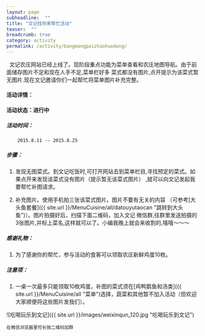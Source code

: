 ```yaml
---
layout: page
subheadline:  ""
title: "文记找你来帮忙活动" 
teaser:  "" 
breadcrumb: true
category: activity
permalink: /activity/bangmangpaizhaohuodong/
---
```

<p>
&nbsp;&nbsp;文记农庄网站已经上线了。现阶段重点功能为菜单查看和农庄地图导航。由于前面储存图片不足和现在人手不足,菜单栏好多
菜式都没有图片,点开提示为该菜式暂无图片.现在文记邀请你们一起帮忙将菜单图片补充完整。
</p>

#### 活动详情：
 
#### 活动状态：进行中

##### 活动时间：
        2015.8.11 -- 2015.8.25

##### 步骤：
1. 发现无图菜式。到文记吃饭时,可打开网站去到菜单栏目,寻找预定的菜式。如果点开来发现该菜式没有图片（提示暂无该菜式图片）
,就可以向文记发起我要帮忙补图请求。 


2. 补充图片。使用手机拍三张该菜式图片。图片不要有无关的内容
（可参考[大头鱼套餐]({{ site.url }}/MenuCuisine/all/datouyutaocan "跳转到大头鱼")）。图片拍摄好后，扫描下面二维码，加入文记
微信群,往群里发送拍摄的3张图片,并标上菜名,这样就可以了。小编我晚上就会来收割的,嘻嘻～～～


##### 感谢礼物：
    
1. 为了感谢你的帮忙，参与活动的食客可以领取农庄新鲜鸡蛋10枚。 

##### 注意项：
1. 一桌一次最多只能领取10枚鸡蛋，补图的菜式须在[鸡鸭鹅鱼和汤类]({{ site.url }}/MenuCuisine/all "菜单")选择，蔬菜和其他暂不加入活动（但欢迎大家顺便将这些图片发我们）。 



![吃喝玩乐到文记]({{ site.url }}/images/weixinqun_120.jpg "吃喝玩乐到文记")


<small>在微信浏览器里可长按二维码加群</small>
